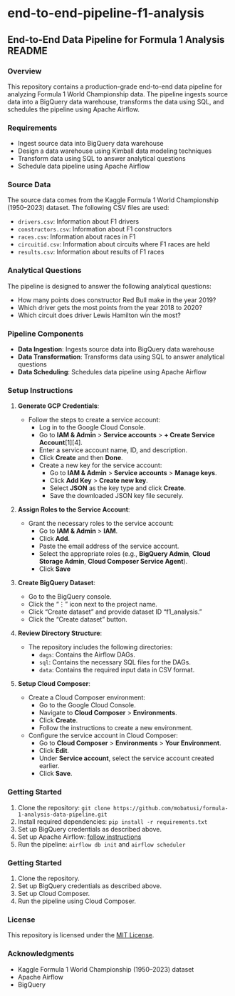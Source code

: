 # end-to-end-pipeline-f1-analysis

## End-to-End Data Pipeline for Formula 1 Analysis README

### Overview

This repository contains a production-grade end-to-end data pipeline for analyzing Formula 1 World Championship data. The pipeline ingests source data into a BigQuery data warehouse, transforms the data using SQL, and schedules the pipeline using Apache Airflow.

### Requirements

* Ingest source data into BigQuery data warehouse
* Design a data warehouse using Kimball data modeling techniques
* Transform data using SQL to answer analytical questions
* Schedule data pipeline using Apache Airflow

### Source Data

The source data comes from the Kaggle Formula 1 World Championship (1950–2023) dataset. The following CSV files are used:

* `drivers.csv`: Information about F1 drivers
* `constructors.csv`: Information about F1 constructors
* `races.csv`: Information about races in F1
* `circuitid.csv`: Information about circuits where F1 races are held
* `results.csv`: Information about results of F1 races

### Analytical Questions

The pipeline is designed to answer the following analytical questions:

* How many points does constructor Red Bull make in the year 2019?
* Which driver gets the most points from the year 2018 to 2020?
* Which circuit does driver Lewis Hamilton win the most?

### Pipeline Components

* **Data Ingestion**: Ingests source data into BigQuery data warehouse
* **Data Transformation**: Transforms data using SQL to answer analytical questions
* **Data Scheduling**: Schedules data pipeline using Apache Airflow

### Setup Instructions

1. **Generate GCP Credentials**:
   - Follow the steps to create a service account:
     - Log in to the Google Cloud Console.
     - Go to **IAM & Admin** > **Service accounts** > **+ Create Service Account**[1][4].
     - Enter a service account name, ID, and description.
     - Click **Create** and then **Done**.
     - Create a new key for the service account:
       - Go to **IAM & Admin** > **Service accounts** > **Manage keys**.
       - Click **Add Key** > **Create new key**.
       - Select **JSON** as the key type and click **Create**.
       - Save the downloaded JSON key file securely.

2. **Assign Roles to the Service Account**:
   - Grant the necessary roles to the service account:
     - Go to **IAM & Admin** > **IAM**.
     - Click **Add**.
     - Paste the email address of the service account.
     - Select the appropriate roles (e.g., **BigQuery Admin**, **Cloud Storage Admin**, **Cloud Composer Service Agent**).
     - Click **Save**

3. **Create BigQuery Dataset**:
   - Go to the BigQuery console.
   - Click the “⋮” icon next to the project name.
   - Click “Create dataset” and provide dataset ID “f1_analysis.”
   - Click the “Create dataset” button.

4. **Review Directory Structure**:
   - The repository includes the following directories:
     - `dags`: Contains the Airflow DAGs.
     - `sql`: Contains the necessary SQL files for the DAGs.
     - `data`: Contains the required input data in CSV format.

5. **Setup Cloud Composer**:
   - Create a Cloud Composer environment:
     - Go to the Google Cloud Console.
     - Navigate to **Cloud Composer** > **Environments**.
     - Click **Create**.
     - Follow the instructions to create a new environment.
   - Configure the service account in Cloud Composer:
     - Go to **Cloud Composer** > **Environments** > **Your Environment**.
     - Click **Edit**.
     - Under **Service account**, select the service account created earlier.
     - Click **Save**.

### Getting Started

1. Clone the repository: `git clone https://github.com/mobatusi/formula-1-analysis-data-pipeline.git`
2. Install required dependencies: `pip install -r requirements.txt`
3. Set up BigQuery credentials as described above.
4. Set up Apache Airflow: [follow instructions](https://airflow.apache.org/docs/apache-airflow/stable/installation.html)
5. Run the pipeline: `airflow db init` and `airflow scheduler`

### Getting Started

1. Clone the repository.
2. Set up BigQuery credentials as described above.
3. Set up Cloud Composer.
4. Run the pipeline using Cloud Composer.

### License

This repository is licensed under the [MIT License](https://opensource.org/licenses/MIT).

### Acknowledgments

* Kaggle Formula 1 World Championship (1950–2023) dataset
* Apache Airflow
* BigQuery